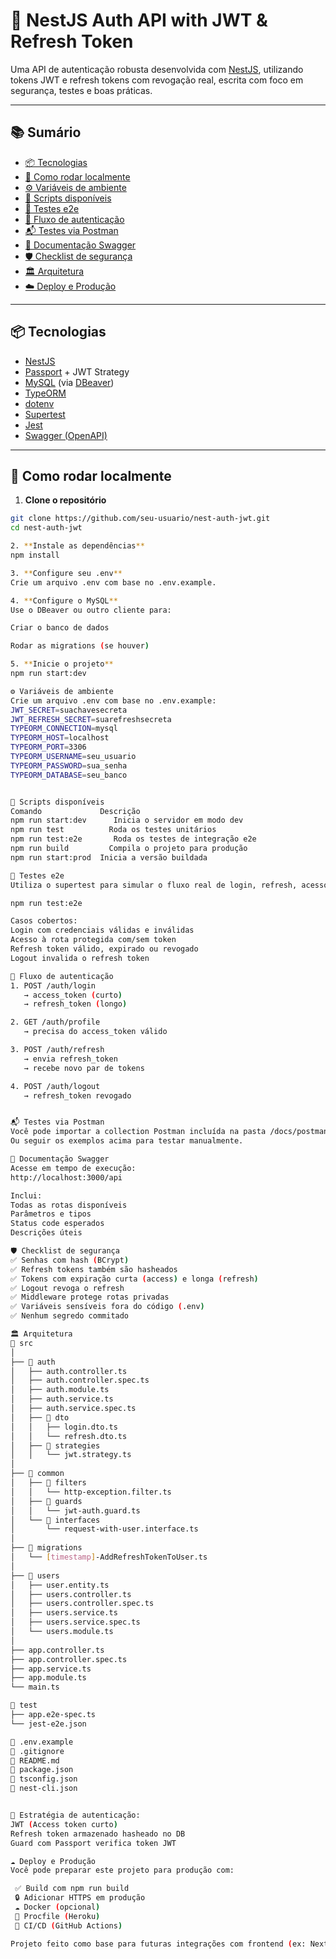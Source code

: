# 🔐 NestJS Auth API with JWT & Refresh Token

Uma API de autenticação robusta desenvolvida com [NestJS](https://nestjs.com/), utilizando tokens JWT e refresh tokens com revogação real, escrita com foco em segurança, testes e boas práticas.

---

## 📚 Sumário

- [📦 Tecnologias](#-tecnologias)
- [🚀 Como rodar localmente](#-como-rodar-localmente)
- [⚙️ Variáveis de ambiente](#️-variáveis-de-ambiente)
- [📜 Scripts disponíveis](#-scripts-disponíveis)
- [🧪 Testes e2e](#-testes-e2e)
- [🔁 Fluxo de autenticação](#-fluxo-de-autenticação)
- [📬 Testes via Postman](#-testes-via-postman)
- [🧾 Documentação Swagger](#-documentação-swagger)
- [🛡️ Checklist de segurança](#️-checklist-de-segurança)
- [🏛️ Arquitetura](#-arquitetura)
- [☁️ Deploy e Produção](#️-deploy-e-produção)

---

## 📦 Tecnologias

- [NestJS](https://nestjs.com/)
- [Passport](http://www.passportjs.org/) + JWT Strategy
- [MySQL](https://www.mysql.com/) (via [DBeaver](https://dbeaver.io/))
- [TypeORM](https://typeorm.io/)
- [dotenv](https://www.npmjs.com/package/dotenv)
- [Supertest](https://www.npmjs.com/package/supertest)
- [Jest](https://jestjs.io/)
- [Swagger (OpenAPI)](https://swagger.io/)

---

## 🚀 Como rodar localmente

1. **Clone o repositório**

```bash
git clone https://github.com/seu-usuario/nest-auth-jwt.git
cd nest-auth-jwt

2. **Instale as dependências**
npm install

3. **Configure seu .env**
Crie um arquivo .env com base no .env.example.

4. **Configure o MySQL**
Use o DBeaver ou outro cliente para:

Criar o banco de dados

Rodar as migrations (se houver)

5. **Inicie o projeto**
npm run start:dev

⚙️ Variáveis de ambiente
Crie um arquivo .env com base no .env.example:
JWT_SECRET=suachavesecreta
JWT_REFRESH_SECRET=suarefreshsecreta
TYPEORM_CONNECTION=mysql
TYPEORM_HOST=localhost
TYPEORM_PORT=3306
TYPEORM_USERNAME=seu_usuario
TYPEORM_PASSWORD=sua_senha
TYPEORM_DATABASE=seu_banco


📜 Scripts disponíveis
Comando	            Descrição
npm run start:dev	   Inicia o servidor em modo dev
npm run test	      Roda os testes unitários
npm run test:e2e	   Roda os testes de integração e2e
npm run build	      Compila o projeto para produção
npm run start:prod	Inicia a versão buildada

🧪 Testes e2e
Utiliza o supertest para simular o fluxo real de login, refresh, acesso e logout.

npm run test:e2e

Casos cobertos:
Login com credenciais válidas e inválidas
Acesso à rota protegida com/sem token
Refresh token válido, expirado ou revogado
Logout invalida o refresh token

🔁 Fluxo de autenticação
1. POST /auth/login
   → access_token (curto)
   → refresh_token (longo)

2. GET /auth/profile
   → precisa do access_token válido

3. POST /auth/refresh
   → envia refresh_token
   → recebe novo par de tokens

4. POST /auth/logout
   → refresh_token revogado


📬 Testes via Postman
Você pode importar a collection Postman incluída na pasta /docs/postman_collection.json
Ou seguir os exemplos acima para testar manualmente.

🧾 Documentação Swagger
Acesse em tempo de execução:
http://localhost:3000/api

Inclui:
Todas as rotas disponíveis
Parâmetros e tipos
Status code esperados
Descrições úteis

🛡️ Checklist de segurança
✅ Senhas com hash (BCrypt)
✅ Refresh tokens também são hasheados
✅ Tokens com expiração curta (access) e longa (refresh)
✅ Logout revoga o refresh
✅ Middleware protege rotas privadas
✅ Variáveis sensíveis fora do código (.env)
✅ Nenhum segredo commitado

🏛️ Arquitetura
📁 src
│
├── 📁 auth
│   ├── auth.controller.ts
│   ├── auth.controller.spec.ts
│   ├── auth.module.ts
│   ├── auth.service.ts
│   ├── auth.service.spec.ts
│   ├── 📁 dto
│   │   ├── login.dto.ts
│   │   └── refresh.dto.ts
│   ├── 📁 strategies
│   │   └── jwt.strategy.ts
│
├── 📁 common
│   ├── 📁 filters
│   │   └── http-exception.filter.ts
│   ├── 📁 guards
│   │   └── jwt-auth.guard.ts
│   └── 📁 interfaces
│       └── request-with-user.interface.ts
│
├── 📁 migrations
│   └── [timestamp]-AddRefreshTokenToUser.ts
│
├── 📁 users
│   ├── user.entity.ts
│   ├── users.controller.ts
│   ├── users.controller.spec.ts
│   ├── users.service.ts
│   ├── users.service.spec.ts
│   └── users.module.ts
│
├── app.controller.ts
├── app.controller.spec.ts
├── app.service.ts
├── app.module.ts
└── main.ts

📁 test
├── app.e2e-spec.ts
└── jest-e2e.json

📄 .env.example
📄 .gitignore
📄 README.md
📄 package.json
📄 tsconfig.json
📄 nest-cli.json


🔐 Estratégia de autenticação:
JWT (Access token curto)
Refresh token armazenado hasheado no DB
Guard com Passport verifica token JWT

☁️ Deploy e Produção
Você pode preparar este projeto para produção com:

 ✅ Build com npm run build
 🔒 Adicionar HTTPS em produção
 ☁️ Docker (opcional)
 🚀 Procfile (Heroku)
 🧪 CI/CD (GitHub Actions)

Projeto feito como base para futuras integrações com frontend (ex: Next.js) e uso de APIs externas como PokéAPI.

